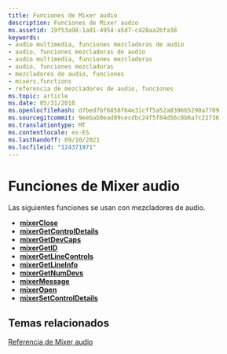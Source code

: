 ```yaml
---
title: Funciones de Mixer audio
description: Funciones de Mixer audio
ms.assetid: 19f53a98-1a01-4954-a5d7-c428aa2bfa38
keywords:
- audio multimedia, funciones mezcladoras de audio
- audio, funciones mezcladoras de audio
- audio multimedia, funciones mezcladoras
- audio, funciones mezcladoras
- mezcladores de audio, funciones
- mixers,functions
- referencia de mezcladores de audio, funciones
ms.topic: article
ms.date: 05/31/2018
ms.openlocfilehash: d7bed7bf6858f64e31cff5a52a8396b5290a7709
ms.sourcegitcommit: 9eebab0ead09cecdbc24f5f84d56c8b6a7c22736
ms.translationtype: MT
ms.contentlocale: es-ES
ms.lasthandoff: 09/10/2021
ms.locfileid: "124371971"
---
```

# <a name="audio-mixer-functions"></a>Funciones de Mixer audio

Las siguientes funciones se usan con mezcladores de audio.

-   [**mixerClose**](/windows/win32/api/mmeapi/nf-mmeapi-mixerclose)
-   [**mixerGetControlDetails**](/windows/win32/api/mmeapi/nf-mmeapi-mixergetcontroldetails)
-   [**mixerGetDevCaps**](/windows/win32/api/mmeapi/nf-mmeapi-mixergetdevcaps)
-   [**mixerGetID**](/windows/win32/api/mmeapi/nf-mmeapi-mixergetid)
-   [**mixerGetLineControls**](/windows/win32/api/mmeapi/nf-mmeapi-mixergetlinecontrols)
-   [**mixerGetLineInfo**](/windows/win32/api/mmeapi/nf-mmeapi-mixergetlineinfo)
-   [**mixerGetNumDevs**](/windows/win32/api/mmeapi/nf-mmeapi-mixergetnumdevs)
-   [**mixerMessage**](/windows/win32/api/mmeapi/nf-mmeapi-mixermessage)
-   [**mixerOpen**](/windows/win32/api/mmeapi/nf-mmeapi-mixeropen)
-   [**mixerSetControlDetails**](/windows/win32/api/mmeapi/nf-mmeapi-mixersetcontroldetails)

## <a name="related-topics"></a>Temas relacionados

<dl> <dt>

[Referencia de Mixer audio](audio-mixer-reference.md)
</dt> </dl>

 

 
